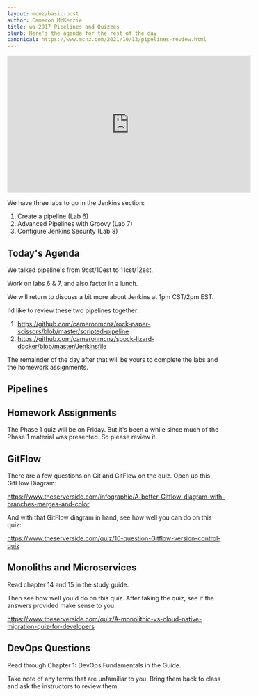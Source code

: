 ```yaml
---
layout: mcnz/basic-post
author: Cameron McKenzie
title: wa 2917 Pipelines and Quizzes
blurb: Here's the agenda for the rest of the day
canonical: https://www.mcnz.com/2021/10/13/pipelines-review.html
---
```

<iframe width="560" height="315" src="https://www.youtube.com/embed/VLG1olRl5xE" frameborder="0" allow="accelerometer; autoplay; clipboard-write; encrypted-media; gyroscope; picture-in-picture" allowfullscreen></iframe>

We have three labs to go in the Jenkins section:

1. Create a pipeline (Lab 6)
2. Advanced Pipelines with Groovy (Lab 7)
3. Configure Jenkins Security (Lab 8)

Today's Agenda
--------------

We talked pipeline's from 9cst/10est to 11cst/12est.

Work on labs 6 & 7, and also factor in a lunch. 

We will return to discuss a bit more about Jenkins at 1pm CST/2pm EST.

I'd like to review these two pipelines together:

1. https://github.com/cameronmcnz/rock-paper-scissors/blob/master/scripted-pipeline
2. https://github.com/cameronmcnz/spock-lizard-docker/blob/master/Jenkinsfile

The remainder of the day after that will be yours to complete the labs and the homework assignments.

Pipelines
---------

Homework Assignments
--------------------

The Phase 1 quiz will be on Friday. But it's been a while since much of the Phase 1 material was presented. So please review it.

GitFlow
-------

There are a few questions on Git and GitFlow on the quiz. Open up this GitFlow Diagram:

https://www.theserverside.com/infographic/A-better-Gitflow-diagram-with-branches-merges-and-color

And with that GitFlow diagram in hand, see how well you can do on this quiz:

https://www.theserverside.com/quiz/10-question-Gitflow-version-control-quiz

Monoliths and Microservices
---------------------------

Read chapter 14 and 15 in the study guide.

Then see how well you'd do on this quiz. After taking the quiz, see if the answers provided make sense to you.

https://www.theserverside.com/quiz/A-monolithic-vs-cloud-native-migration-quiz-for-developers

DevOps Questions
----------------

Read through Chapter 1: DevOps Fundamentals in the Guide.

Take note of any terms that are unfamiliar to you. Bring them back to class and ask the instructors to review them.



